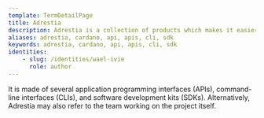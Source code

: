 ```yaml
---
template: TermDetailPage
title: Adrestia
description: Adrestia is a collection of products which makes it easier to integrate with [Cardano](/en/terms/cardano).
aliases: adrestia, cardano, api, apis, cli, sdk 
keywords: adrestia, cardano, api, apis, cli, sdk
identities: 
    - slug: /identities/wael-ivie
      role: author
---
```


It is made of several application programming interfaces (APIs), command-line interfaces (CLIs), and software development kits (SDKs). Alternatively, Adrestia may also refer to the team working on the project itself.
